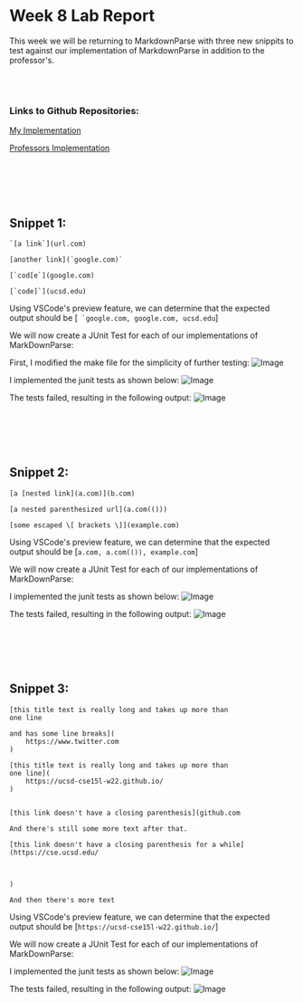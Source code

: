 # Week 8 Lab Report



This week we will be returning to MarkdownParse with three new snippits to test against our implementation of MarkdownParse in addition to the professor's.

<br><br>

### Links to Github Repositories:

[My Implementation](https://github.com/ExtraExaByte/markdown-parse)

[Professors Implementation](https://github.com/ucsd-cse15l-w22/markdown-parse)


<br><br><br><br>
## Snippet 1:
```
`[a link`](url.com)

[another link](`google.com)`

[`cod[e`](google.com)

[`code]`](ucsd.edu)

```

Using VSCode's preview feature, we can determine that the expected output should be [``` `google.com, google.com, ucsd.edu```]

We will now create a JUnit Test for each of our implementations of MarkDownParse:

First, I modified the make file for the simplicity of further testing:
![Image](https://extraexabyte.github.io/cse15l-lab-reports/Lab4/make.png)

I implemented the junit tests as shown below:
![Image](https://extraexabyte.github.io/cse15l-lab-reports/Lab4/snip1run.png)

The tests failed, resulting in the following output:
![Image](https://extraexabyte.github.io/cse15l-lab-reports/Lab4/snip1test.png)



<br><br><br><br>
## Snippet 2:
```
[a [nested link](a.com)](b.com)

[a nested parenthesized url](a.com(()))

[some escaped \[ brackets \]](example.com)

```

Using VSCode's preview feature, we can determine that the expected output should be [```a.com, a.com(()), example.com```]

We will now create a JUnit Test for each of our implementations of MarkDownParse:


I implemented the junit tests as shown below:
![Image](https://extraexabyte.github.io/cse15l-lab-reports/Lab4/snip2run.png)

The tests failed, resulting in the following output:
![Image](https://extraexabyte.github.io/cse15l-lab-reports/Lab4/snip2test.png)



<br><br><br><br>
## Snippet 3:
```
[this title text is really long and takes up more than 
one line

and has some line breaks](
    https://www.twitter.com
)

[this title text is really long and takes up more than 
one line](
    https://ucsd-cse15l-w22.github.io/
)


[this link doesn't have a closing parenthesis](github.com

And there's still some more text after that.

[this link doesn't have a closing parenthesis for a while](https://cse.ucsd.edu/



)

And then there's more text

```

Using VSCode's preview feature, we can determine that the expected output should be [```https://ucsd-cse15l-w22.github.io/```]

We will now create a JUnit Test for each of our implementations of MarkDownParse:


I implemented the junit tests as shown below:
![Image](https://extraexabyte.github.io/cse15l-lab-reports/Lab4/snip3run.png)

The tests failed, resulting in the following output:
![Image](https://extraexabyte.github.io/cse15l-lab-reports/Lab4/snip3test.png)


